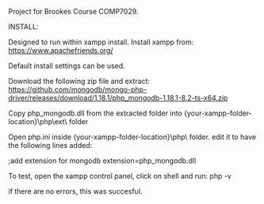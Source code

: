 Project for Brookes Course COMP7029.

INSTALL:

Designed to run within xampp install. Install xampp from: https://www.apachefriends.org/

Default install settings can be used.

Download the following zip file and extract: https://github.com/mongodb/mongo-php-driver/releases/download/1.18.1/php_mongodb-1.18.1-8.2-ts-x64.zip

Copy php_mongodb.dll from the extracted folder into {your-xampp-folder-location}\php\ext\ folder

Open php.ini inside {your-xampp-folder-location}\php\ folder. edit it to have the following lines added:

;add extension for mongodb
extension=php_mongodb.dll

To test, open the xampp control panel, click on shell and run: php -v

if there are no errors, this was succesful.

